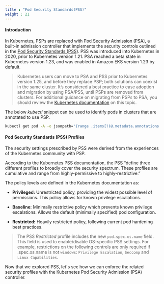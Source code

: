 ```yaml
---
title : "Pod Security Standards(PSS)"
weight : 21
---
```


#### Introduction

In Kubernetes, PSPs are replaced with [Pod Security Admission (PSA)](https://kubernetes.io/docs/concepts/security/pod-security-admission/), a built-in admission controller that implements the security controls outlined in the [Pod Security Standards (PSS)](https://kubernetes.io/docs/concepts/security/pod-security-standards/). PSS was introduced into Kubernetes in 2020, prior to Kubernetes version 1.21. PSA reached a beta state in Kubernetes version 1.23, and was enabled in Amazon EKS version 1.23 by default.

> Kubernetes users can move to PSA and PSS prior to Kubernetes version 1.25, and before they replace PSP; both solutions can coexist in the same cluster. It’s considered a best practice to ease adoption and migration by using PSA/PSS, until PSPs are removed from clusters. For additional guidance on migrating from PSPs to PSA, you should review the [Kubernetes documentation](https://kubernetes.io/docs/tasks/configure-pod-container/migrate-from-psp/) on this topic.

The below *kubectl* snippet can be used to identify pods in clusters that are annotated to use PSP.

```bash
kubectl get pod -A -o jsonpath='{range .items[?(@.metadata.annotations.kubernetes\.io/psp)]}{.metadata.name}{"\t"}{.metadata.annotations.kubernetes\.io/psp}{"\t"}{.metadata.namespace}{"\n"}'
```

#### Pod Security Standards (PSS) Profiles

The security settings prescribed by PSS were derived from the experiences of the Kubernetes community with PSP.

According to the Kubernetes PSS documentation, the PSS “define three different profiles to broadly cover the security spectrum. These profiles are cumulative and range from highly-permissive to highly-restrictive.”

The policy levels are defined in the Kubernetes documentation as:

- __Privileged:__ Unrestricted policy, providing the widest possible level of permissions. This policy allows for known privilege escalations.

- __Baseline:__ Minimally restrictive policy which prevents known privilege escalations. Allows the default (minimally specified) pod configuration.

- __Restricted:__ Heavily restricted policy, following current pod hardening best practices.

> The PSS *Restricted* profile includes the new `pod.spec.os.name` field. This field is used to enable/disable OS-specific PSS settings. For example, restrictions on the following controls are only required if .spec.os.name is not `windows`: `Privilege Escalation`, `Seccomp` and `Linux Capabilities`.

Now that we explored PSS, let's see how we can enforce the related security profiles with the Kubernetes Pod Security Admission (PSA) controller.